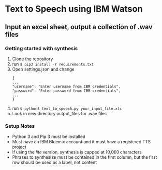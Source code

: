 # Text to Speech using IBM Watson

## Input an excel sheet, output a collection of .wav files

### Getting started with synthesis

1. Clone the repository
2. run `$ pip3 install -r requirements.txt`
3. Open settings.json and change
    ```
    {
    ...
    "username": "Enter username from IBM credentials",
    "password": "Enter password from IBM credentials",
    ...
    }
    ```
4. run `$ python3 text_to_speech.py your_input_file.xls`
5. Look in new directory output_files for .wav files

### Setup Notes

* Python 3 and Pip 3 must be installed
* Must have an IBM Bluemix account and it must have a registered TTS project
* If using the *lite* version, synthesis is capped at 10,000 characters
* Phrases to synthesize must be contained in the first column, but the first row should be used as a label, not content

